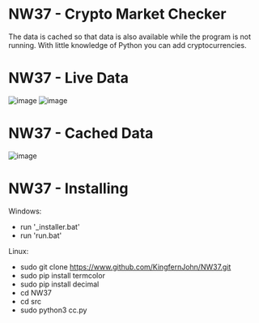 # NW37 - Crypto Market Checker

The data is cached so that data is also available while the program is not running.
With little knowledge of Python you can add cryptocurrencies.

# NW37 - Live Data

![image](https://user-images.githubusercontent.com/49335210/174479420-9364061c-1939-46d5-b40d-2bea4051021f.png)                 ![image](https://user-images.githubusercontent.com/49335210/174479431-53da0521-e893-4e38-832e-1809dcfb39fc.png)

# NW37 - Cached Data

![image](https://user-images.githubusercontent.com/49335210/174479513-a89f5444-e684-42c1-ab68-abc9ed2db79d.png)

# NW37 - Installing

Windows:
- run '_installer.bat'
- run 'run.bat'

Linux:
- sudo git clone https://www.github.com/KingfernJohn/NW37.git
- sudo pip install termcolor
- sudo pip install decimal
- cd NW37
- cd src
- sudo python3 cc.py

